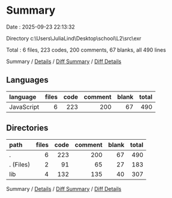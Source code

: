 # Summary

Date : 2025-09-23 22:13:32

Directory c:\\Users\\JuliaLind\\Desktop\\school\\L2\\src\\exr

Total : 6 files,  223 codes, 200 comments, 67 blanks, all 490 lines

Summary / [Details](details.md) / [Diff Summary](diff.md) / [Diff Details](diff-details.md)

## Languages
| language | files | code | comment | blank | total |
| :--- | ---: | ---: | ---: | ---: | ---: |
| JavaScript | 6 | 223 | 200 | 67 | 490 |

## Directories
| path | files | code | comment | blank | total |
| :--- | ---: | ---: | ---: | ---: | ---: |
| . | 6 | 223 | 200 | 67 | 490 |
| . (Files) | 2 | 91 | 65 | 27 | 183 |
| lib | 4 | 132 | 135 | 40 | 307 |

Summary / [Details](details.md) / [Diff Summary](diff.md) / [Diff Details](diff-details.md)